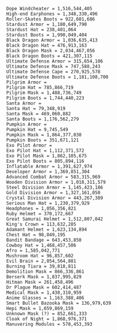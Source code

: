 	Dope Windcheater = 1,516,544,405
	High-end Earphones = 1,348,330,496
	Roller-Skates Boots = 922,601,686
	Stardust Armor = 1,180,649,790
	Stardust Hat = 238,401,064
	Stardust Boots = 1,990,049,404
	Black Dragon Armor = 1,036,635,413
	Black Dragon Hat = 476,913,163
	Black Dragon Mask = 2,034,467,056
	Black Dragon Boots = 421,307,115
	Ultimate Defense Armor = 315,654,106
	Ultimate Defense Mask = 747,588,243
	Ultimate Defense Cape = 270,925,578
	Ultimate Defense Boots = 1,181,108,700
	Pilgrim Armor =
	Pilgrim Hat = 785,866,719
	Pilgrim Mask = 1,488,736,749
	Pilgrim Boots = 1,744,440,223
	Santa Armor =
	Santa Hat = 79,348,919
	Santa Mask = 469,060,882
	Santa Boots = 1,176,562,279
	Pumpkin Armor =
	Pumpkin Hat = 9,745,549
	Pumpkin Mask = 1,864,377,030
	Pumpkin Boots = 351,671,121
	Exo Pilot Armor =
	Exo Pilot Hat = 1,112,371,572
	Exo Pilot Mask = 1,862,105,675
	Exo Pilot Boots = 805,894,116
	Inflatable Armor = 1,391,627,974
	Developer Armor = 1,369,851,304
	Advanced Combat Armor = 583,315,969
	Wooden Division Armor = 1,018,311,579
	Steel Division Armor = 1,145,423,186
	Gold Division Armor = 1,327,161,050
	Crystal Division Armor = 443,267,389
	Serious Man Hat = 1,230,379,929
	Headphones = 1,056,356,821
	Ruby Helmet = 370,172,667
	Great Samurai Helmet = 1,512,807,042
	King's Crown = 113,632,285
	Adamant Helmet = 1,623,134,894
	Chest Hat = 98,049,195
	Bandit Bandage = 643,453,850
	Cowboy Hat = 1,468,457,506
	Afro = 1,585,042,771
	Mushroom Hat = 96,857,602
	Evil Brain = 2,054,564,881
	Burning Tiara = 39,818,811
	Demolition Mask = 866,336,861
	Berserk Mask = 1,837,995,829
	Hitman Mask = 261,458,496
	Dr Plague Mask = 602,414,487
	Medical Mask = 1,438,310,959
	Anime Glasses = 1,163,388,406
	Smart Bullet Bazooka Mask = 136,979,639
	Hepi Mask = 1,659,869,159
	Unknown Mask (?) = 852,661,333
	Cloak of Night = 1,868,976,371
	Manuvering Modules = 578,453,393